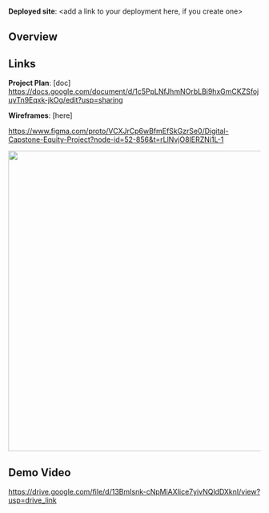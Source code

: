 # <App Name Here>

**Deployed site**: <add a link to your deployment here, if you create one>

## Overview

<Add a quick description of your app here>

## Links

**Project Plan**: [doc]<add link to your project plan here>
https://docs.google.com/document/d/1c5PpLNfJhmNOrbLBi9hxGmCKZSfojuyTn9Eqxk-jkOg/edit?usp=sharing

**Wireframes**: [here]<add a link to wire frames>

https://www.figma.com/proto/VCXJrCp6wBfmEfSkGzrSe0/Digital-Capstone-Equity-Project?node-id=52-856&t=rLlNvjO8IERZNi1L-1

<img src="OR_INSERT_INLINE_YOUR_WIREFRAME_IMAGE_URL" width=600>

<add any other links here as you work on your project>

## Demo Video
https://drive.google.com/file/d/13BmIsnk-cNpMiAXIice7yivNQldDXknI/view?usp=drive_link
